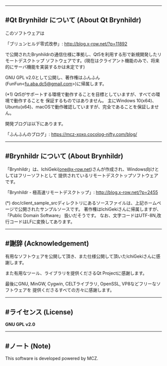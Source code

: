﻿-----------------------------------------------------------------------------------------------
#Qt Brynhildr について (About Qt Brynhildr)
-----------------------------------------------------------------------------------------------
このソフトウェアは

「ブリュンヒルデ零式改参」: http://blog.x-row.net/?p=11892

で公開されたBrynhildrの通信仕様に準拠し、Qt5を利用する形で新規開発したリモートデスクトップ
ソフトウェアです。(現在はクライアント機能のみで、将来的にサーバ機能を実装するかは未定です)

GNU GPL v2.0として公開し、著作権はふんふん(FunFun\<fu.aba.dc5@gmail.com\>)に帰属します。

(*1) Qt5がサポートする環境で動作することを目標としていますが、すべての環境で動作することを
     保証するものではありません。
     主にWindows 10(x64)、Ubuntu(x64)、macOSで動作確認していますが、完全であることを保証しません。

開発ブログは以下にあります。

「ふんふんのブログ」: https://mcz-xoxo.cocolog-nifty.com/blog/

-----------------------------------------------------------------------------------------------
#Brynhildr について (About Brynhildr)
-----------------------------------------------------------------------------------------------

「Brynhildr」は、IchiGeki(one@x-row.net)さんが作成され、Windows向けとしてはフリーソフトとして
提供されているリモートデスクトップソフトウェアです。

「Brynhildr - 極高速リモートデスクトップ」: http://blog.x-row.net/?p=2455

(*) doc/client_sample_srcディレクトリにあるソースファイルは、上記ホームページで公開されたサンプルソースです。
著作権はIchiGekiさんに帰属しますが、「Public Domain Software」 扱いだそうです。
なお、文字コードはUTF-8N,改行コードはLFに変換してあります。

-----------------------------------------------------------------------------------------------
#謝辞 (Acknowledgement)
-----------------------------------------------------------------------------------------------
有用なソフトウェアを公開して頂き、また仕様公開して頂いたIchiGekiさんに感謝します。

また有用なツール、ライブラリを提供くださるQt Projectに感謝します。

最後にGNU, MinGW, Cygwin, CELTライブラリ, OpenSSL, VP8などフリーなソフトウェアを
提供くださるすべての方々に感謝します。

-----------------------------------------------------------------------------------------------
#ライセンス (License)
-----------------------------------------------------------------------------------------------

**GNU GPL v2.0**

-----------------------------------------------------------------------------------------------
#ノート (Note)
-----------------------------------------------------------------------------------------------
This software is developed powered by MCZ.
